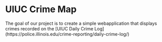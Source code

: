 <h1> UIUC Crime Map </h1>
The goal of our project is to create a simple webapplication that displays crimes recorded on the [UIUC Daily Crime Log](https://police.illinois.edu/crime-reporting/daily-crime-log/)
